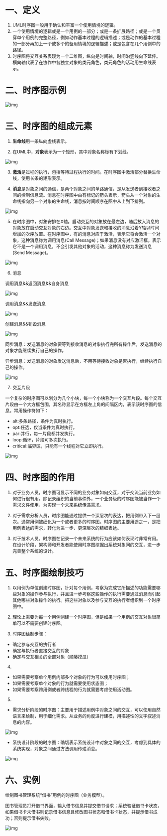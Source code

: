 # 一、定义

1. UML时序图一般用于确认和丰富一个使用情境的逻辑。
2. 一个使用情境的逻辑或是一个用例的一部分；或是一条扩展路径；或是一个贯穿单个用例的完整路径，例如动作基本过程的逻辑描述；或是动作的基本过程的一部分再加上一个或多个的备用情境的逻辑描述；或是包含在几个用例中的路径。
3. 时序图将交互关系表现为一个二维图，纵向是时间轴，时间沿竖线向下延伸。横向轴代表了在协作中各独立对象的类元角色，类元角色的活动用生命线表示。

# 二、时序图示例

![img](.\imgs\12)

# 三、时序图的组成元素

1. **生命线**用一条纵向虚线表示。

2. 在UML中，**对象**表示为一个矩形，其中对象名称标有下划线。

![img](.\imgs\13)

3. **激活**是过程的执行，包括等待过程执行的时间。在时序图中激活部分替换生命线，使用长条的矩形表示。

4. **消息**是对象之间的通信，是两个对象之间的单路通信，是从发送者到接收者之间的控制信息流。消息在时序图中由有标记的箭头表示，箭头从一个对象的生命线指向另一个对象的生命线，消息按时间顺序在图中从上到下排列。

![img](.\imgs\14)

5. 在时序图中，对象安排在X轴。启动交互的对象放在最左边，随后放入消息的对象放在启动交互对象的右边。交互中对象发送和接收的消息沿着Y轴以时间增加的次序放置。在时序图中，有的消息对应于激活，表示它将会激活一个对象，这种消息称为调用消息(Call Message)；如果消息没有对应激活框，表示它不是一个调用消息，不会引发其他对象的活动，这种消息称为发送消息(Send Message)。

![img](.\imgs\15)

6. 消息

调用消息&&返回消息&&自身消息

![img](.\imgs\16)

调用消息&&发送消息

![img](.\imgs\17)

创建消息&&销毁消息

![img](.\imgs\18)

同步消息：发送消息的对象要等到接收消息的对象执行完所有操作后，发送消息的对象才能继续执行自己的操作。

异步消息：发送消息的对象发送消息后，不用等待接收对象是否执行，继续执行自己的操作。

![img](.\imgs\19)

7. 交互片段

一个复杂的时序图可以划分为几个小块，每一个小块称为一个交互片段。每个交互片段由一个大方框包围，其名称显示在方框左上角的间隔区内，表示该时序图的信息。常用操作符如下：
- alt:多条路径，条件为真时执行。
- opt:任选，仅当条件为真时执行。
- par:并行，每一片段都并发执行。
- loop:循环，片段可多次执行。
- critical:临界区，只能有一个线程对它立即执行。

![img](.\imgs\20)

# 四、时序图的作用

1. 对于业务人员，时序图可显示不同的业务对象如何交互，对于交流当前业务如何进行很有用。除记录组织的当前事件外，一个业务级的时序图能被当作一个需求文件使用，为实现一个未来系统传递需求。

2. 对于需求分析人员，时序图能通过提供一个深层次的表达，把用例带入下一层次。通常用例被细化为一个或者更多的时序图。时序图的主要用途之一，是把用例表达的需求，转化为进一步、更深层次的精细表达。
3. 对于技术人员，时序图在记录一个未来系统的行为应该如何表现时非常有用。在设计阶段，架构师和开发者能使用时序图挖掘出系统对象间的交互，进一步完善整个系统的设计。

# 五、时序图绘制技巧

1. 以用例为单位创建时序图，针对每个用例，考察为完成它所描述的功能需要哪些对象的操作参与执行，并且进一步考察这些操作的执行需要通过消息而引起其他哪些对象操作的执行。把这些对象以及参与交互的执行者组织到一个时序图中。

2. 理论上需要为每一个用例创建一个时序图，但是如果一个用例的交互对象很简单可以不需要创建时序图。

3. 时序图绘制步骤：

- 确定参与交互的执行者
- 确定与执行者直接交互的对象
- 确定与交互相关的全部对象（顺藤摸瓜）

4. 

- 如果需要考察单个用例内部多个对象的行为可以使用时序图；
- 如果需要考察单个对象的行为就需要使用状态图；
- 如果需要考察跨用例或者跨线程的行为就需要考虑使用活动图。

5. 

- 需求分析阶段的时序图：主要用于描述用例中对象之间的交互，可以使用自然语言来绘制，用于细化需求。从业务的角度进行建模，用描述性的文字叙述消息的内容。

![img](.\imgs\21)

- 系统设计阶段的时序图：确切表示系统设计中对象之间的交互，考虑到具体的系统实现，对象之间通过方法调用传递消息。

![img](.\imgs\22)

# 六、实例

绘制图书管理系统“借书”用例的时序图（业务模型）。

图书管理员打开借书界面，输入借书信息并提交借书请求；系统验证借书卡状态，如果借书卡未借书则记录借书信息且修改图书状态和借书卡状态，并提示借书成功；否则提示借书失败。

![img](.\imgs\23)